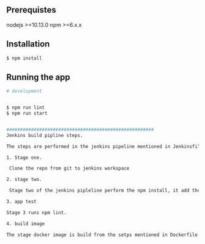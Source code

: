 
 
## Prerequistes


nodejs >=10.13.0
npm >=6.x.x
## Installation 


```bash
$ npm install
```

## Running the app

```bash
# development


$ npm run lint
$ npm run start


######################################################
Jenkins build pipline steps. 

The steps are performed in the jenkins pipeline mentioned in Jenkinsfile. 

1. Stage one. 

 Clone the repo from git to jenkins workspace 

2. stage two. 

 Stage two of the jenkins pipleline perform the npm install, it add the dependines mentioned in pacakge.json file. 

3. app test 

Stage 3 runs npm lint. 

4. build image 

The stage docker image is build from the setps mentioned in Dockerfile. 

